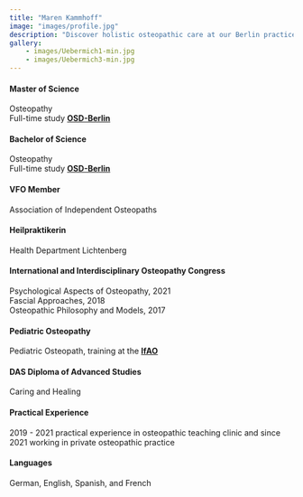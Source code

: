 ```yaml
---
title: "Maren Kammhoff"
image: "images/profile.jpg"
description: "Discover holistic osteopathic care at our Berlin practice. Specializing in chronic pain, acute injuries, and overall wellness, we offer personalized treatments in a welcoming environment. Visit us for expert osteopathy services tailored to your needs."
gallery: 
    - images/Uebermich1-min.jpg
    - images/Uebermich3-min.jpg
---
```


#### Master of Science
Osteopathy <br> 
Full-time study **[OSD-Berlin](https://www.osteopathie-schule.de/ "Studium an der OSD")**  
  
#### Bachelor of Science  
Osteopathy <br>
Full-time study **[OSD-Berlin](https://www.osteopathie-schule.de/ "Studium an der OSD")**  
  
#### VFO Member
Association of Independent Osteopaths
  
#### Heilpraktikerin
Health Department Lichtenberg  
  
#### International and Interdisciplinary Osteopathy Congress 
Psychological Aspects of Osteopathy, 2021<br>
Fascial Approaches, 2018  
Osteopathic Philosophy and Models, 2017  

#### Pediatric Osteopathy <br>
Pediatric Osteopath, training at the **[IfAO](https://www.ifaop.com/postgraduatkurse/kursuebersicht/ "kinderosteopathische Ausbildung")** <br>

#### DAS Diploma of Advanced Studies <br>
Caring and Healing

#### Practical Experience <br>
2019 - 2021 practical experience in osteopathic teaching clinic and since 2021 working in private osteopathic practice

#### Languages <br>
German, English, Spanish, and French  